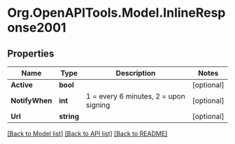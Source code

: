 
# Org.OpenAPITools.Model.InlineResponse2001

## Properties

Name | Type | Description | Notes
------------ | ------------- | ------------- | -------------
**Active** | **bool** |  | [optional] 
**NotifyWhen** | **int** | 1 &#x3D;  every 6 minutes, 2 &#x3D;  upon signing | [optional] 
**Url** | **string** |  | [optional] 

[[Back to Model list]](../README.md#documentation-for-models)
[[Back to API list]](../README.md#documentation-for-api-endpoints)
[[Back to README]](../README.md)

